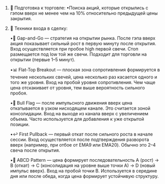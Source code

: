1. 📌 Подготовка к торговле:
    •Поиска акций, которые открылись с гэпом вверх не менее чем на 10% относительно предыдущей цены закрытия.

2. 🎯 Техники входа в сделку:

    •🚀 Gap-and-Go — стратегия на открытии рынка. После гэпа вверх акция показывает сильный рост в первую минуту после открытия. Вход осуществляется при пробое high первой свечи. Стоп размещается под low той же свечи. Подходит для торговли на открытии (первые 1–5 минут).

    •📊 Flat-Top Breakout — плоская зона сопротивления формируется в течение нескольких свечей, цена несколько раз касается одного и того же уровня. Вход на пробой уровня сопротивления. Чем чаще цена отскакивает от уровня, тем выше вероятность сильного пробоя.

    •🚩 Bull Flag — после импульсного движения вверх цена откатывается в узком нисходящем канале. Это считается зоной консолидации. Вход на выходе из канала вверх с увеличением объема. Часто используется для добавления к уже открытой позиции.

    •↩️ First Pullback — первый откат после сильного роста в начале сессии. Вход осуществляется после подтверждения разворота вверх (например, при отбое от EMA9 или EMA20). Обычно это 2–4 свеча после открытия.

    •🔄 ABCD Pattern — цена формирует последовательность A (рост) → B (откат) → C (консолидация на уровне выше точки A) → D (новый импульс вверх). Вход на пробой точки B. Используется в середине дня или после обеда, когда цена формирует устойчивую структуру.